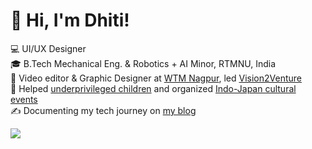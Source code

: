 <!-- bio -->
# 👋 Hi, I'm Dhiti!
💻 UI/UX Designer <br/>
🎓 B.Tech Mechanical Eng. & Robotics + AI Minor, RTMNU, India<br/>
🎥 Video editor & Graphic Designer at [WTM Nagpur](https://www.instagram.com/wtmnagpur), led [Vision2Venture](your-comuddle-link)<br/>
🤝 Helped [underprivileged children](https://www.instagram.com/makeadiffindia/) and organized [Indo-Japan cultural events](https://www.instagram.com/nagpuranimeclub/)<br/>
✍️ Documenting my tech journey on [my blog]([your-medium-link](https://medium.com/@dhiti))<br/>

<!-- GitHub stats from https://github.com/anuraghazra/github-readme-stats -->
![](https://github-readme-stats.vercel.app/api?username=gitdhiti&show_icons=true&theme=transparent)<br/>
